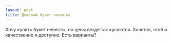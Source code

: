 ```yaml
---
layout: post 
title: Дешёвый букет невесты 
--- 
```

Хочу купить букет невесты, но цены везде так кусаются. Хочется, чтоб и качественно и доступно. Есть варианты?
